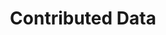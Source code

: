 ---
financial_year: 2016-17
slug: contributed-data
layout: contributed-data
years:
- [2015-16, 2015-16/contributed-data, link]
- [2016-17, 2016-17/contributed-data, active]
- [2017-18, 2017-18/contributed-data, link]
active: contributed-data
title: Contributed Data
nested: false
---